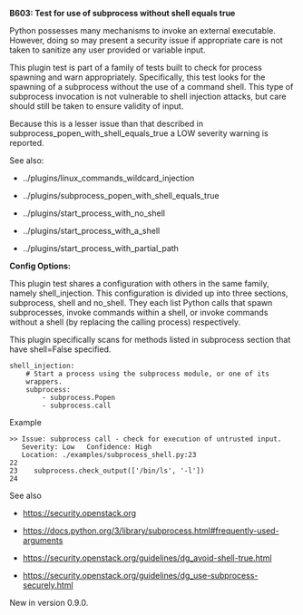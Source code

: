**B603: Test for use of subprocess without shell equals true**

Python possesses many mechanisms to invoke an external executable.
However, doing so may present a security issue if appropriate care is
not taken to sanitize any user provided or variable input.

This plugin test is part of a family of tests built to check for process
spawning and warn appropriately. Specifically, this test looks for the
spawning of a subprocess without the use of a command shell. This type
of subprocess invocation is not vulnerable to shell injection attacks,
but care should still be taken to ensure validity of input.

Because this is a lesser issue than that described in
subprocess\_popen\_with\_shell\_equals\_true a LOW severity warning is
reported.

See also:

-   ../plugins/linux\_commands\_wildcard\_injection

-   ../plugins/subprocess\_popen\_with\_shell\_equals\_true

-   ../plugins/start\_process\_with\_no\_shell

-   ../plugins/start\_process\_with\_a\_shell

-   ../plugins/start\_process\_with\_partial\_path

**Config Options:**

This plugin test shares a configuration with others in the same family,
namely shell\_injection. This configuration is divided up into three
sections, subprocess, shell and no\_shell. They each list Python calls
that spawn subprocesses, invoke commands within a shell, or invoke
commands without a shell (by replacing the calling process)
respectively.

This plugin specifically scans for methods listed in subprocess section
that have shell=False specified.

    shell_injection:
        # Start a process using the subprocess module, or one of its
        wrappers.
        subprocess:
            - subprocess.Popen
            - subprocess.call

Example  

<!-- -->

    >> Issue: subprocess call - check for execution of untrusted input.
       Severity: Low   Confidence: High
       Location: ./examples/subprocess_shell.py:23
    22
    23    subprocess.check_output(['/bin/ls', '-l'])
    24

See also

-   <https://security.openstack.org>

-   <https://docs.python.org/3/library/subprocess.html#frequently-used-arguments>

-   <https://security.openstack.org/guidelines/dg_avoid-shell-true.html>

-   <https://security.openstack.org/guidelines/dg_use-subprocess-securely.html>

New in version 0.9.0.
